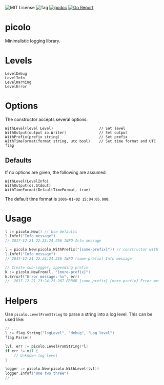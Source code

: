 ![MIT License](https://img.shields.io/badge/license-MIT-blue.svg)
![Tag](https://img.shields.io/github/tag/peakgames/picolo.svg)
[![godoc](https://img.shields.io/badge/godoc-reference-blue.svg)](https://godoc.org/github.com/peakgames/picolo)
[![Go Report](https://goreportcard.com/badge/github.com/peakgames/picolo)](https://goreportcard.com/report/github.com/peakgames/picolo)

# picolo

Minimalistic logging library.

# Levels

	LevelDebug
	LevelInfo
	LevelWarning
	LevelError

# Options

The constructor accepts several options:

    WithLevel(level Level)                     // Set level
    WithOutput(output io.Writer)               // Set output
    WithPrefix(prefix string)                  // Set prefix
    WithTimeFormat(format string, utc bool)    // Set time format and UTC flag

## Defaults

If no options are given, the following are assumed.

    WithLevel(LevelInfo)
    WithOutput(os.Stdout)
    WithTimeFormat(DefaultTimeFormat, true)

The default time format is `2006-01-02 15:04:05.000`.

# Usage

```go
l := picolo.New() // Use defaults
l.Infof("Info message")
// 2017-12-21 22:23:24.256 INFO Info message

l = picolo.New(picolo.WithPrefix("[some-prefix]")) // constructor with optional prefix
l.Infof("Info message")
// 2017-12-21 22:23:24.256 INFO [some-prefix] Info message

// Create sub-logger, appending prefix
k := picolo.NewFrom(l, "[more-prefix]")
k.Errorf("Error message: %v", err)
//  2017-12-21 23:24:25.267 ERROR [some-prefix] [more-prefix] Error message: No such file or directory
```

# Helpers

Use `picolo.LevelFromString` to parse a string into a log level. This can be used like:

```go
// ...
l := flag.String("logLevel", "debug", "Log level")
flag.Parse()

lvl, err := picolo.LevelFromString(*l)
if err != nil {
	// Unknown log level
}

logger := picolo.New(picolo.WithLevel(lvl))
logger.Infof("One two three")
// ...
```